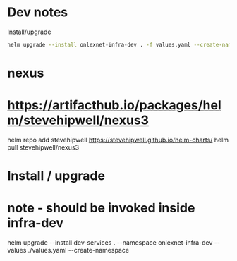 # Dev notes
Install/upgrade
```bash
helm upgrade --install onlexnet-infra-dev . -f values.yaml --create-namespace --namespace onlexnet-infra-dev
```


# nexus
# https://artifacthub.io/packages/helm/stevehipwell/nexus3
helm repo add stevehipwell https://stevehipwell.github.io/helm-charts/
helm pull stevehipwell/nexus3

# Install / upgrade
# note - should be invoked inside infra-dev
helm upgrade --install dev-services . --namespace onlexnet-infra-dev --values ./values.yaml --create-namespace

